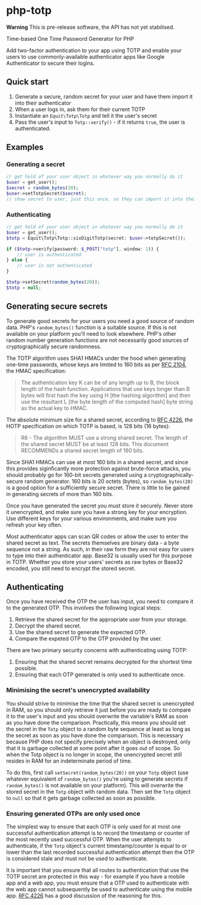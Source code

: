 # php-totp

**Warning** This is pre-release software, the API has not yet stabilised.

Time-based One Time Password Generator for PHP

Add two-factor authentication to your app using TOTP and enable your users to use
commonly-available authenticator apps like Google Authenticator to secure their
logins.

## Quick start

1. Generate a secure, random secret for your user and have them import it into their
   authenticator
2. When a user logs in, ask them for their current TOTP
3. Instantiate an `Equit\Totp\Totp` and tell it the user's secret
4. Pass the user's input to `Totp::verify()` - if it returns `true`, the user is authenticated.

## Examples

### Generating a secret
````php
// get hold of your user object in whatever way you normally do it
$user = get_user();
$secret = random_bytes(20);
$user->setTotpSecret($secret);
// show secret to user, just this once, so they can import it into their authetnicator app
````

### Authenticating
````php
// get hold of your user object in whatever way you normally do it
$user = get_user();
$totp = Equit\Totp\Totp::sixDigitTotp(secret: $user->totpSecret());

if ($totp->verify(password: $_POST["totp"], window: 1)) {
    // user is authenticated
} else {
    // user is not authenticated
}

$totp->setSecret(random_bytes(20));
$totp = null;
````

## Generating secure secrets

To generate good secrets for your users you need a good source of random data. PHP's `random_bytes()` function is a suitable source. If this is not available on your platform you'll need to look elsewhere. PHP's other random number generation functions are not necessarily good sources of cryptographically secure randomness.

The TOTP algorithm uses SHA1 HMACs under the hood when generating one-time passwords, whose keys are limited to 160 bits as per [RFC 2104](https://www.ietf.org/rfc/rfc2104.txt), the HMAC specification:

> The authentication key K can be of any length up to B, the block length of the hash function. Applications that use keys longer than B bytes will first hash the key using H [the hashing algorithm] and then use the resultant L [the byte length of the computed hash] byte string as the actual key to HMAC.

The absolute minimum size for a shared secret, according to [RFC 4226](https://www.ietf.org/rfc/rfc4226.txt), the HOTP specification on which TOTP is based, is 128 bits (16 bytes):

> R6 - The algorithm MUST use a strong shared secret.  The length of the shared secret MUST be at least 128 bits. This document RECOMMENDs a shared secret length of 160 bits.

Since SHA1 HMACs can use at most 160 bits in a shared secret, and since this provides siginficantly more protection against brute-force attacks, you should probably go for 160-bit secrets generated using a cryptographically-secure random generator. 160 bits is 20 octets (bytes), so `random_bytes(20)` is a good option for a sufficiently secure secret. There is little to be gained in generating secrets of more than 160 bits.

Once you have generated the secret you must store it securely. Never store it unencrypted, and make sure you have a strong key for your encryption. Use different keys for your various environments, and make sure you refresh your key often.

Most authenticator apps can scan QR codes or allow the user to enter the shared secret as text. The secrets themselves are binary data - a byte sequence not a string. As such, in their raw form they are not easy for users to type into their authenticator app. Base32 is usually used for this purpose in TOTP. Whether you store your users' secrets as raw bytes or Base32 encoded, you still need to encrypt the stored secret.

## Authenticating

Once you have received the OTP the user has input, you need to compare it to the generated OTP. This involves the following logical steps:

1. Retrieve the shared secret for the appropriate user from your storage.
2. Decrypt the shared secret.
3. Use the shared secret to generate the expected OTP.
4. Compare the expeted OTP to the OTP provided by the user.

There are two primary security concerns with authenticating using TOTP:

1. Ensuring that the shared secret remains decrypted for the shortest time possible.
2. Ensuring that each OTP generated is only used to authenticate once.

### Minimising the secret's unencrypted availability

You should strive to minimise the time that the shared secret is unencrypted in RAM, so you should only retrieve it just before you are ready to compare it to the user's input and you should overwrite the variable's RAM as soon as you have done the comparison. Practically, this means you should set the secret in the `Totp` object to a random byte sequence at least as long as the secret as soon as you have done the comparison. This is necessary because PHP does not specify precisely when an object is destroyed, only that it is garbage collected at some point after it goes out of scope. So when the Totp object is no longer in scope, the unencrypted secret still resides in RAM for an indeterminate period of time.

To do this, first call `setSecret(random_bytes(20))` on your `Totp` object (use whatever equivalent of `random_bytes()` you're using to generate secrets if `random_bytes()` is not available on your platform). This will overwrite the stored secret in the `Totp` object with random data. Then set the `Totp` object to `null` so that it gets garbage collected as soon as possible.

### Ensuring generated OTPs are only used once

The simplest way to ensure that each OTP is only used for at most one successful authentication attempt is to record the timestamp or counter of the most recently used successful OTP. When the user attempts to authenticate, if the `Totp` object's current timestamp/counter is equal to or lower than the last recorded successful authentication attempt then the OTP is considered stale and must not be used to authenticate.

It is important that you ensure that all routes to authentication that use the TOTP secret are protected in this way - for example if you have a mobile app and a web app, you must ensure that a OTP used to authenticate with the web app cannot subsequently be used to authenticate using the mobile app. [RFC 4226](https://www.ietf.org/rfc/rfc4226.txt) has a good discussion of the reasoning for this.
